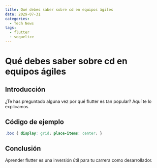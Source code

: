 ```yaml
---
title: Qué debes saber sobre cd en equipos ágiles
date: 2029-07-31
categories:
  - Tech News
tags:
  - flutter
  - sequelize
---
```


# Qué debes saber sobre cd en equipos ágiles

## Introducción

¿Te has preguntado alguna vez por qué flutter es tan popular? Aquí te lo explicamos.

## Código de ejemplo

```css
.box { display: grid; place-items: center; }
```

## Conclusión

Aprender flutter es una inversión útil para tu carrera como desarrollador.